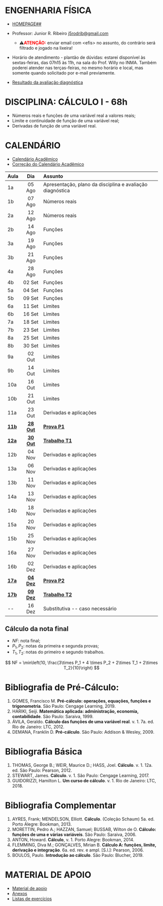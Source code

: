 <script type="text/x-mathjax-config">
MathJax.Hub.Config({tex2jax: {inlineMath: [['$','$'], ['\\(','\\)']]}});
</script>
<script type="text/javascript"
src="https://cdnjs.cloudflare.com/ajax/libs/mathjax/2.7.7/MathJax.js?config=TeX-AMS-MML_HTMLorMML">
</script>

# ENGENHARIA FÍSICA
- [HOMEPAGE##](.)
- Professor: Junior R. Ribeiro [j5rodrib@gmail.com](mailto:j5rodrib@gmail.com)
    - ⚠️<strong style="color:#ff0000;">ATENÇÃO:</strong> enviar email com \<efis\> no assunto, do contrário será filtrado e jogado na lixeira!
- Horário de atendimento - plantão de dúvidas: estarei disponível às sextas-feiras, das 07h15 às 11h, na sala do Prof. Willy no INMA. Também poderei atender nas terças-feiras, no mesmo horário e local, mas somente quando solicitado por e-mail previamente.

- [Resultado da avaliação diagnóstica](./efis-ava-diag.pdf)

# DISCIPLINA: CÁLCULO I - 68h

- Números reais e funções de uma variável real a valores reais;
- Limite e continuidade de função de uma variável real;
- Derivadas de função de uma variável real.

# CALENDÁRIO

- [Calendário Acadêmico](https://prograd.ufms.br/files/2023/08/Calendario2024-RESOLUCAO-COUN-n-294-de-25-08-2023.pdf)
- [Correção do Calendário Acadêmico](https://boletimoficial.ufms.br/bse/publicacao?id=526856)


| Aula         |       Dia       | Assunto                                                   |
| :----------- | :-------------: | :-------------------------------------------------------- |
| 1a           |     05 Ago      | Apresentação, plano da disciplina e avaliação diagnóstica |
| 1b           |     07 Ago      | Números reais                                             |
| 2a           |     12 Ago      | Números reais                                             |
| 2b           |     14 Ago      | Funções                                                   |
| 3a           |     19 Ago      | Funções                                                   |
| 3b           |     21 Ago      | Funções                                                   |
| 4a           |     28 Ago      | Funções                                                   |
| 4b           |     02 Set      | Funções                                                   |
| 5a           |     04 Set      | Funções                                                   |
| 5b           |     09 Set      | Funções                                                   |
| 6a           |     11 Set      | Limites                                                   |
| 6b           |     16 Set      | Limites                                                   |
| 7a           |     18 Set      | Limites                                                   |
| 7b           |     23 Set      | Limites                                                   |
| 8a           |     25 Set      | Limites                                                   |
| 8b           |     30 Set      | Limites                                                   |
| 9a           |     02 Out      | Limites                                                   |
| 9b           |     14 Out      | Limites                                                   |
| 10a          |     16 Out      | Limites                                                   |
| 10b          |     21 Out      | Limites                                                   |
| 11a          |     23 Out      | Derivadas e aplicações                                    |
| [**11b**](.) | [**28 Out**](.) | [**Prova P1**](.)                                         |
| [**12a**](.) | [**30 Out**](.) | [**Trabalho T1**](.)                                      |
| 12b          |     04 Nov      | Derivadas e aplicações                                    |
| 13a          |     06 Nov      | Derivadas e aplicações                                    |
| 13b          |     11 Nov      | Derivadas e aplicações                                    |
| 14a          |     13 Nov      | Derivadas e aplicações                                    |
| 14b          |     18 Nov      | Derivadas e aplicações                                    |
| 15a          |     20 Nov      | Derivadas e aplicações                                    |
| 15b          |     25 Nov      | Derivadas e aplicações                                    |
| 16a          |     27 Nov      | Derivadas e aplicações                                    |
| 16b          |     02 Dez      | Derivadas e aplicações                                    |
| [**17a**](.) | [**04 Dez**](.) | [**Prova P2**](.)                                         |
| [**17b**](.) | [**09 Dez**](.) | [**Trabalho T2**](.)                                      |
| --           |     16 Dez      | Substitutiva -- caso necessário                           |

## Cálculo da nota final

- $NF$: nota final;
- $P_1,P_2$: notas da primeira e segunda provas;
- $T_1,T_2$: notas do primeiro e segundo trabalhos.

$$ NF = \min\left(10, \frac{3\times P_1 + 4 \times P_2 + 2\times T_1 + 2\times T_2}{10}\right) $$


# Bibliografia de Pré-Cálculo:

1. GOMES, Francisco M. **Pré-cálculo: operações, equações, funções e trigonometria**. São Paulo: Cengage Learning, 2019.
2. HARIKI, Seiji. **Matemática aplicada: administração, economia, contabilidade**. São Paulo: Saraiva, 1999.
3. ÁVILA, Geraldo. **Cálculo das funções de uma variável real**. v. 1. 7a. ed. Rio de Janeiro: LTC, 2012.
4. DEMANA, Franklin D. **Pré-cálculo**. São Paulo: Addison & Wesley, 2009.

# Bibliografia Básica

1. THOMAS, George B.; WEIR, Maurice D.; HASS, Joel. **Cálculo**. v. 1. 12a. ed. São Paulo: Pearson, 2012.
2. STEWART, James. **Cálculo**. v. 1. São Paulo: Cengage Learning, 2017.
3. GUIDORIZZI, Hamilton L. **Um curso de cálculo**. v. 1. Rio de Janeiro: LTC, 2018.


# Bibliografia Complementar

1. AYRES, Frank; MENDELSON, Elliott. **Cálculo**. (Coleção Schaum) 5a. ed. Porto Alegre: Bookman, 2013.
2. MORETTIN, Pedro A.; HAZZAN, Samuel; BUSSAB, Wilton de O. **Cálculo: funções de uma e várias variáveis**. São Paulo: Saraiva, 2006.
3. ANTON, Howard. **Cálculo**, v. 1. Porto Alegre: Bookman, 2014.
4. FLEMMING, Diva M.; GONÇALVES, Mirian B. **Cálculo A: funções, limite, derivação e integração**. 6a. ed. rev. e ampl. [S.l.]: Pearson, 2006.
5. BOULOS, Paulo. **Introdução ao cálculo**. São Paulo: Blucher, 2019.

# MATERIAL DE APOIO
 - [Material de apoio](https://j5rodrib.github.io/home/2024-ii/links-uteis.html)
 -  [Anexos](https://j5rodrib.github.io/home/2024-ii/anexos/calc1/calc1.html)
 - [Listas de exercícios](https://j5rodrib.github.io/home/2024-ii/anexos/calc1/calc1.html) 
